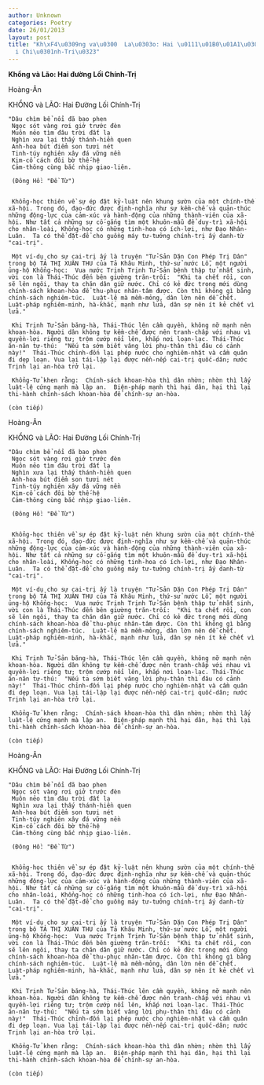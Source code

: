 ```yaml
---
author: Unknown
categories: Poetry
date: 26/01/2013
layout: post
title: "Kh\xF4\u0309ng va\u0300  La\u0303o: Hai \u0111\u01B0\u01A1\u0300ng L\xF4\u0301\
  i Chi\u0301nh-Tri\u0323"
---
```


**Khổng và  Lão: Hai đường Lối Chính-Trị**

Hoàng-Ân

KHỔNG và LÃO: Hai Đường Lối Chính-Trị

    "Dâu chìm bể nổi đã bao phen
     Ngọc sót vàng rơi giở trước đèn
     Muôn nẻo tìm đâu trời đất lạ
     Nghìn xưa lại thấy thánh-hiền quen
     Anh-hoa bút điểm son tươi nét
     Tinh-túy nghiên xây đá vững nền
     Kim-cổ cách đôi bờ thế-hệ
     Cảm-thông cùng bắc nhịp giao-liên.

     (Đông Hồ: "Đề Từ")


     Khổng-học thiên về sự ép đặt kỷ-luật nên khung sườn của một chính-thể xã-hội. Trong đó, đạo-đức được định-nghĩa như sự kềm-chế và quản-thúc những động-lực của cảm-xúc và hành-động của những thành-viên của xã-hội. Như tất cả những sự cố-gắng tìm một khuôn-mẫu để duy-trì xã-hội cho nhân-loài, Khổng-học có những tinh-hoa có ích-lợi, như Đạo Nhân-Luân.  Ta có thể đặt-để cho guồng máy tư-tưởng chính-trị ấy danh-từ  "cai-trị".

     Một ví-dụ cho sự cai-trị ấy là truyện "Tử-Sản Dặn Con Phép Trị Dân" trong bộ TẢ THỊ XUÂN THU của Tả Khâu Minh, thứ-sử nước Lỗ, một người ủng-hộ Khổng-học:  Vua nước Trịnh Trịnh Tử-Sản bệnh thập tử nhất sinh, vời con là Thái-Thúc đến bên giường trăn-trối:  "Khi ta chết rồi, con sẽ lên ngôi, thay ta chăn dân giữ nước. Chỉ có kẻ đức trọng mới dùng chính-sách khoan-hòa để thu-phục nhân-tâm được. Còn thì không gì bằng chính-sách nghiêm-túc.  Luật-lệ mà mềm-mỏng, dân lờn nên dễ chết.  Luật-pháp nghiêm-minh, hà-khắc, mạnh như lửa, dân sợ nên ít kẻ chết vì lửa."

     Khi Trịnh Tử-Sản băng-hà, Thái-Thúc lên cầm quyền, không nỡ mạnh nên khoan-hòa. Người dân không tự kềm-chế được nên tranh-chấp với nhau vì quyền-lợi riêng tư; trộm cướp nổi lên, khắp nơi loạn-lạc. Thái-Thúc ăn-năn tự-thú:  "Nếu ta sớm biết vâng lời phụ-thân thì đâu có cảnh này!"  Thái-Thúc chỉnh-đốn lại phép nước cho nghiêm-nhặt và cầm quân đi dẹp loạn. Vua lại tái-lập lại được nền-nếp cai-trị quốc-dân; nước Trịnh lại an-hòa trở lại.

     Khổng-Tử khen rằng:  Chính-sách khoan-hòa thì dân nhờn; nhờn thì lấy luật-lệ cứng mạnh mà lập an.  Biện-pháp mạnh thì hại dân, hại thì lại thi-hành chính-sách khoan-hòa để chính-sự an-hòa.

    (còn tiếp)

Hoàng-Ân

KHỔNG và LÃO: Hai Đường Lối Chính-Trị

    "Dâu chìm bể nổi đã bao phen
     Ngọc sót vàng rơi giở trước đèn
     Muôn nẻo tìm đâu trời đất lạ
     Nghìn xưa lại thấy thánh-hiền quen
     Anh-hoa bút điểm son tươi nét
     Tinh-túy nghiên xây đá vững nền
     Kim-cổ cách đôi bờ thế-hệ
     Cảm-thông cùng bắc nhịp giao-liên.

     (Đông Hồ: "Đề Từ")


     Khổng-học thiên về sự ép đặt kỷ-luật nên khung sườn của một chính-thể xã-hội. Trong đó, đạo-đức được định-nghĩa như sự kềm-chế và quản-thúc những động-lực của cảm-xúc và hành-động của những thành-viên của xã-hội. Như tất cả những sự cố-gắng tìm một khuôn-mẫu để duy-trì xã-hội cho nhân-loài, Khổng-học có những tinh-hoa có ích-lợi, như Đạo Nhân-Luân.  Ta có thể đặt-để cho guồng máy tư-tưởng chính-trị ấy danh-từ  "cai-trị".

     Một ví-dụ cho sự cai-trị ấy là truyện "Tử-Sản Dặn Con Phép Trị Dân" trong bộ TẢ THỊ XUÂN THU của Tả Khâu Minh, thứ-sử nước Lỗ, một người ủng-hộ Khổng-học:  Vua nước Trịnh Trịnh Tử-Sản bệnh thập tử nhất sinh, vời con là Thái-Thúc đến bên giường trăn-trối:  "Khi ta chết rồi, con sẽ lên ngôi, thay ta chăn dân giữ nước. Chỉ có kẻ đức trọng mới dùng chính-sách khoan-hòa để thu-phục nhân-tâm được. Còn thì không gì bằng chính-sách nghiêm-túc.  Luật-lệ mà mềm-mỏng, dân lờn nên dễ chết.  Luật-pháp nghiêm-minh, hà-khắc, mạnh như lửa, dân sợ nên ít kẻ chết vì lửa."

     Khi Trịnh Tử-Sản băng-hà, Thái-Thúc lên cầm quyền, không nỡ mạnh nên khoan-hòa. Người dân không tự kềm-chế được nên tranh-chấp với nhau vì quyền-lợi riêng tư; trộm cướp nổi lên, khắp nơi loạn-lạc. Thái-Thúc ăn-năn tự-thú:  "Nếu ta sớm biết vâng lời phụ-thân thì đâu có cảnh này!"  Thái-Thúc chỉnh-đốn lại phép nước cho nghiêm-nhặt và cầm quân đi dẹp loạn. Vua lại tái-lập lại được nền-nếp cai-trị quốc-dân; nước Trịnh lại an-hòa trở lại.

     Khổng-Tử khen rằng:  Chính-sách khoan-hòa thì dân nhờn; nhờn thì lấy luật-lệ cứng mạnh mà lập an.  Biện-pháp mạnh thì hại dân, hại thì lại thi-hành chính-sách khoan-hòa để chính-sự an-hòa.

    (còn tiếp)

Hoàng-Ân

KHỔNG và LÃO: Hai Đường Lối Chính-Trị

    "Dâu chìm bể nổi đã bao phen
     Ngọc sót vàng rơi giở trước đèn
     Muôn nẻo tìm đâu trời đất lạ
     Nghìn xưa lại thấy thánh-hiền quen
     Anh-hoa bút điểm son tươi nét
     Tinh-túy nghiên xây đá vững nền
     Kim-cổ cách đôi bờ thế-hệ
     Cảm-thông cùng bắc nhịp giao-liên.

     (Đông Hồ: "Đề Từ")


     Khổng-học thiên về sự ép đặt kỷ-luật nên khung sườn của một chính-thể xã-hội. Trong đó, đạo-đức được định-nghĩa như sự kềm-chế và quản-thúc những động-lực của cảm-xúc và hành-động của những thành-viên của xã-hội. Như tất cả những sự cố-gắng tìm một khuôn-mẫu để duy-trì xã-hội cho nhân-loài, Khổng-học có những tinh-hoa có ích-lợi, như Đạo Nhân-Luân.  Ta có thể đặt-để cho guồng máy tư-tưởng chính-trị ấy danh-từ  "cai-trị".

     Một ví-dụ cho sự cai-trị ấy là truyện "Tử-Sản Dặn Con Phép Trị Dân" trong bộ TẢ THỊ XUÂN THU của Tả Khâu Minh, thứ-sử nước Lỗ, một người ủng-hộ Khổng-học:  Vua nước Trịnh Trịnh Tử-Sản bệnh thập tử nhất sinh, vời con là Thái-Thúc đến bên giường trăn-trối:  "Khi ta chết rồi, con sẽ lên ngôi, thay ta chăn dân giữ nước. Chỉ có kẻ đức trọng mới dùng chính-sách khoan-hòa để thu-phục nhân-tâm được. Còn thì không gì bằng chính-sách nghiêm-túc.  Luật-lệ mà mềm-mỏng, dân lờn nên dễ chết.  Luật-pháp nghiêm-minh, hà-khắc, mạnh như lửa, dân sợ nên ít kẻ chết vì lửa."

     Khi Trịnh Tử-Sản băng-hà, Thái-Thúc lên cầm quyền, không nỡ mạnh nên khoan-hòa. Người dân không tự kềm-chế được nên tranh-chấp với nhau vì quyền-lợi riêng tư; trộm cướp nổi lên, khắp nơi loạn-lạc. Thái-Thúc ăn-năn tự-thú:  "Nếu ta sớm biết vâng lời phụ-thân thì đâu có cảnh này!"  Thái-Thúc chỉnh-đốn lại phép nước cho nghiêm-nhặt và cầm quân đi dẹp loạn. Vua lại tái-lập lại được nền-nếp cai-trị quốc-dân; nước Trịnh lại an-hòa trở lại.

     Khổng-Tử khen rằng:  Chính-sách khoan-hòa thì dân nhờn; nhờn thì lấy luật-lệ cứng mạnh mà lập an.  Biện-pháp mạnh thì hại dân, hại thì lại thi-hành chính-sách khoan-hòa để chính-sự an-hòa.

    (còn tiếp)
